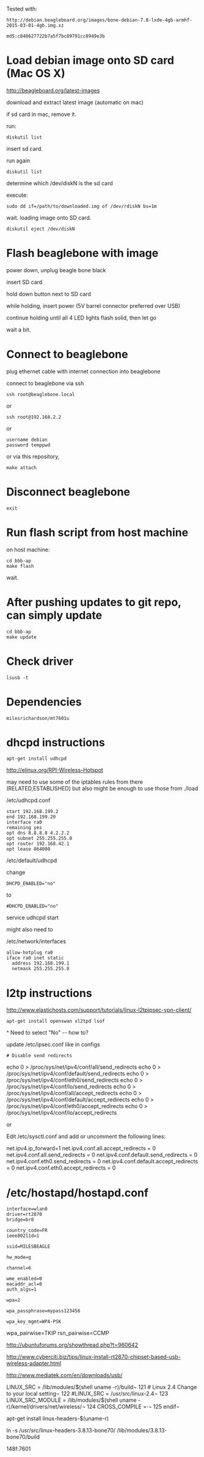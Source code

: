 Tested with:

    http://debian.beagleboard.org/images/bone-debian-7.8-lxde-4gb-armhf-2015-03-01-4gb.img.xz
    
    md5:c848627722b7a5f7bc89791cc8949e3b


# Load debian image onto SD card (Mac OS X)

http://beagleboard.org/latest-images

download and extract latest image (automatic on mac)

if sd card in mac, remove it.

run:
    
    diskutil list

insert sd card.

run again

    diskutil list

determine which /dev/diskN is the sd card

execute:

    sudo dd if=/path/to/downloaded.img of /dev/rdiskN bs=1m

wait. loading image onto SD card.

    diskutil eject /dev/diskN

# Flash beaglebone with image

power down, unplug beagle bone black

insert SD card

hold down button next to SD card

while holding, insert power (5V barrel connector preferred over USB)

continue holding until all 4 LED lights flash solid, then let go

wait a bit.

# Connect to beaglebone

plug ethernet cable with internet connection into beaglebone

connect to beaglebone via ssh

    ssh root@beaglebone.local

or

    ssh root@192.168.2.2

or

    username debian
    password temppwd

or via this repository,

    make attach


# Disconnect beaglebone

    exit

# Run flash script from host machine

on host machine:

    cd bbb-ap
    make flash

wait. 

# After pushing updates to git repo, can simply update

    cd bbb-ap
    make update

# Check driver

    lsusb -t


# Dependencies

    milesrichardson/mt7601u

# dhcpd instructions

    apt-get install udhcpd

http://elinux.org/RPI-Wireless-Hotspot

may need to use some of the iptables rules from there (RELATED,ESTABLISHED)
but also might be enough to use those from ./load

/etc/udhcpd.conf

    start 192.168.199.2
    end 192.168.199.20
    interface ra0
    remaining yes
    opt dns 8.8.8.8 4.2.2.2
    opt subnet 255.255.255.0
    opt router 192.168.42.1
    opt lease 864000

/etc/default/udhcpd

change

    DHCPD_ENABLED="no"

to 

    #DHCPD_ENABLED="no"
service udhcpd start

might also need to

/etc/network/interfaces

    allow-hotplug ra0
    iface ra0 inet static
      address 192.168.199.1
      netmask 255.255.255.0


# l2tp instructions

http://www.elastichosts.com/support/tutorials/linux-l2tpipsec-vpn-client/

    apt-get install openswan xl2tpd lsof

^ Need to select "No" -- how to?

update /etc/ipsec.conf like in configs


    # Disable send redirects
echo 0 > /proc/sys/net/ipv4/conf/all/send_redirects
echo 0 > /proc/sys/net/ipv4/conf/default/send_redirects
echo 0 > /proc/sys/net/ipv4/conf/eth0/send_redirects
echo 0 > /proc/sys/net/ipv4/conf/lo/send_redirects
echo 0 > /proc/sys/net/ipv4/conf/all/accept_redirects
echo 0 > /proc/sys/net/ipv4/conf/default/accept_redirects
echo 0 > /proc/sys/net/ipv4/conf/eth0/accept_redirects
echo 0 > /proc/sys/net/ipv4/conf/lo/accept_redirects

or

Edit /etc/sysctl.conf and add or uncomment the following lines:

net.ipv4.ip_forward=1
net.ipv4.conf.all.accept_redirects = 0
net.ipv4.conf.all.send_redirects = 0
net.ipv4.conf.default.send_redirects = 0
net.ipv4.conf.eth0.send_redirects = 0
net.ipv4.conf.default.accept_redirects = 0
net.ipv4.conf.eth0.accept_redirects = 0

# /etc/hostapd/hostapd.conf

    interface=wlan0
    driver=rt2870
    bridge=br0

    country_code=FR
    ieee80211d=1

    ssid=MILESBEAGLE

    hw_mode=g

    channel=6

    wme_enabled=0
    macaddr_acl=0
    auth_algs=1

    wpa=2

    wpa_passphrase=mypass123456

    wpa_key_mgmt=WPA-PSK
wpa_pairwise=TKIP
rsn_pairwise=CCMP


http://ubuntuforums.org/showthread.php?t=960642


http://www.cyberciti.biz/tips/linux-install-rt2870-chipset-based-usb-wireless-adapter.html

http://www.mediatek.com/en/downloads/usb/

LINUX_SRC = /lib/modules/$(shell uname -r)/build¬
121 # Linux 2.4 Change to your local setting¬
122 #LINUX_SRC = /usr/src/linux-2.4¬
123 LINUX_SRC_MODULE = /lib/modules/$(shell uname -r)/kernel/drivers/net/wireless/¬
124 CROSS_COMPILE =·¬
125 endif¬

apt-get install linux-headers-$(uname-r)

ln -s /usr/src/linux-headers-3.8.13-bone70/ /lib/modules/3.8.13-bone70/build



148f:7601
